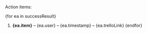 Action items:

{for ea in successResult}
1. **{ea.item}** – {ea.user} – {ea.timestamp} – {ea.trelloLink}
{endfor}